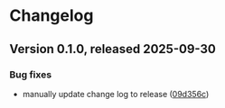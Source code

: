 # Changelog

## Version 0.1.0, released 2025-09-30


### Bug fixes

* manually update change log to release ([09d356c](https://github.com/googleapis/dotnet-genai/commit/09d356cb8c18d7d323e4482a7d2f3fd7c0bce031))
